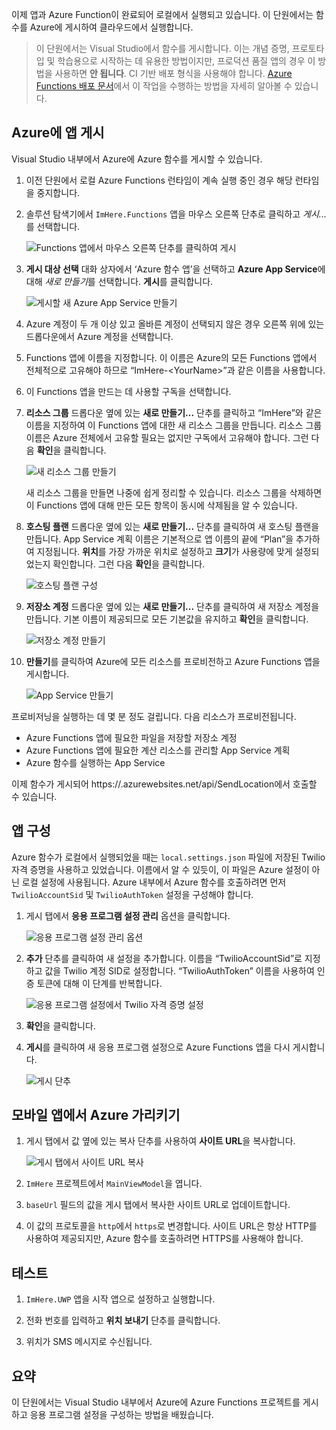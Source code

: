 이제 앱과 Azure Function이 완료되어 로컬에서 실행되고 있습니다. 이 단원에서는 함수를 Azure에 게시하여 클라우드에서 실행합니다.

> 이 단원에서는 Visual Studio에서 함수를 게시합니다. 이는 개념 증명, 프로토타입 및 학습용으로 시작하는 데 유용한 방법이지만, 프로덕션 품질 앱의 경우 이 방법을 사용하면 **안 됩니다**. CI 기반 배포 형식을 사용해야 합니다. [Azure Functions 배포 문서](https://docs.microsoft.com/azure/azure-functions/functions-continuous-deployment)에서 이 작업을 수행하는 방법을 자세히 알아볼 수 있습니다.
>
## <a name="publishing-your-app-to-azure"></a>Azure에 앱 게시

Visual Studio 내부에서 Azure에 Azure 함수를 게시할 수 있습니다.

1. 이전 단원에서 로컬 Azure Functions 런타임이 계속 실행 중인 경우 해당 런타임을 중지합니다.

2. 솔루션 탐색기에서 `ImHere.Functions` 앱을 마우스 오른쪽 단추로 클릭하고 *게시...* 를 선택합니다.

    ![Functions 앱에서 마우스 오른쪽 단추를 클릭하여 게시](../media-drafts/8-right-click-publish.png)

3. **게시 대상 선택** 대화 상자에서 ‘Azure 함수 앱’을 선택하고 **Azure App Service**에 대해 *새로 만들기*를 선택합니다. **게시**를 클릭합니다.

    ![게시할 새 Azure App Service 만들기](../media-drafts/8-pick-publish-target.png)

4. Azure 계정이 두 개 이상 있고 올바른 계정이 선택되지 않은 경우 오른쪽 위에 있는 드롭다운에서 Azure 계정을 선택합니다.

5. Functions 앱에 이름을 지정합니다. 이 이름은 Azure의 모든 Functions 앱에서 전체적으로 고유해야 하므로 “ImHere-\<YourName\>”과 같은 이름을 사용합니다.

6. 이 Functions 앱을 만드는 데 사용할 구독을 선택합니다.

7. **리소스 그룹** 드롭다운 옆에 있는 **새로 만들기...** 단추를 클릭하고 “ImHere”와 같은 이름을 지정하여 이 Functions 앱에 대한 새 리소스 그룹을 만듭니다. 리소스 그룹 이름은 Azure 전체에서 고유할 필요는 없지만 구독에서 고유해야 합니다. 그런 다음 **확인**을 클릭합니다.

    ![새 리소스 그룹 만들기](../media-drafts/8-create-new-resource-group.png)

   새 리소스 그룹을 만들면 나중에 쉽게 정리할 수 있습니다. 리소스 그룹을 삭제하면 이 Functions 앱에 대해 만든 모든 항목이 동시에 삭제됨을 알 수 있습니다.

8. **호스팅 플랜** 드롭다운 옆에 있는 **새로 만들기...** 단추를 클릭하여 새 호스팅 플랜을 만듭니다. App Service 계획 이름은 기본적으로 앱 이름의 끝에 “Plan”을 추가하여 지정됩니다. **위치**를 가장 가까운 위치로 설정하고 **크기**가 사용량에 맞게 설정되었는지 확인합니다. 그런 다음 **확인**을 클릭합니다.

    ![호스팅 플랜 구성](../media-drafts/8-configure-hosting-plan.png)

9. **저장소 계정** 드롭다운 옆에 있는 **새로 만들기...** 단추를 클릭하여 새 저장소 계정을 만듭니다. 기본 이름이 제공되므로 모든 기본값을 유지하고 **확인**을 클릭합니다.

    ![저장소 계정 만들기](../media-drafts/8-create-storage-account.png)

10. **만들기**를 클릭하여 Azure에 모든 리소스를 프로비전하고 Azure Functions 앱을 게시합니다.

    ![App Service 만들기](../media-drafts/8-create-app-service.png)

프로비저닝을 실행하는 데 몇 분 정도 걸립니다. 다음 리소스가 프로비전됩니다.

* Azure Functions 앱에 필요한 파일을 저장할 저장소 계정
* Azure Functions 앱에 필요한 계산 리소스를 관리할 App Service 계획
* Azure 함수를 실행하는 App Service

이제 함수가 게시되어 https://<your-app-name>.azurewebsites.net/api/SendLocation에서 호출할 수 있습니다.

## <a name="configuring-your-app"></a>앱 구성

Azure 함수가 로컬에서 실행되었을 때는 `local.settings.json` 파일에 저장된 Twilio 자격 증명을 사용하고 있었습니다. 이름에서 알 수 있듯이, 이 파일은 Azure 설정이 아닌 로컬 설정에 사용됩니다. Azure 내부에서 Azure 함수를 호출하려면 먼저 `TwilioAccountSid` 및 `TwilioAuthToken` 설정을 구성해야 합니다.

1. 게시 탭에서 **응용 프로그램 설정 관리** 옵션을 클릭합니다.

    ![응용 프로그램 설정 관리 옵션](../media-drafts/8-application-settings-option.png)

2. **추가** 단추를 클릭하여 새 설정을 추가합니다. 이름을 “TwilioAccountSid”로 지정하고 값을 Twilio 계정 SID로 설정합니다. “TwilioAuthToken” 이름을 사용하여 인증 토큰에 대해 이 단계를 반복합니다.

    ![응용 프로그램 설정에서 Twilio 자격 증명 설정](../media-drafts/8-set-creds-in-app-settings.png)

3. **확인**을 클릭합니다.

4. **게시**를 클릭하여 새 응용 프로그램 설정으로 Azure Functions 앱을 다시 게시합니다.

    ![게시 단추](../media-drafts/8-publish-application-button.png)

## <a name="pointing-the-mobile-app-to-azure"></a>모바일 앱에서 Azure 가리키기

1. 게시 탭에서 값 옆에 있는 복사 단추를 사용하여 **사이트 URL**을 복사합니다.

    ![게시 탭에서 사이트 URL 복사](../media-drafts/8-copy-site-url.png)

2. `ImHere` 프로젝트에서 `MainViewModel`을 엽니다.

3. `baseUrl` 필드의 값을 게시 탭에서 복사한 사이트 URL로 업데이트합니다.

4. 이 값의 프로토콜을 `http`에서 `https`로 변경합니다. 사이트 URL은 항상 HTTP를 사용하여 제공되지만, Azure 함수를 호출하려면 HTTPS를 사용해야 합니다.

## <a name="test-it-out"></a>테스트

1. `ImHere.UWP` 앱을 시작 앱으로 설정하고 실행합니다.

2. 전화 번호를 입력하고 **위치 보내기** 단추를 클릭합니다.

3. 위치가 SMS 메시지로 수신됩니다.

## <a name="summary"></a>요약

이 단원에서는 Visual Studio 내부에서 Azure에 Azure Functions 프로젝트를 게시하고 응용 프로그램 설정을 구성하는 방법을 배웠습니다.